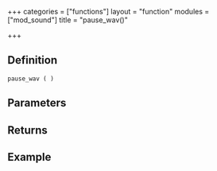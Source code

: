 +++
categories = ["functions"]
layout = "function"
modules = ["mod_sound"]
title = "pause_wav()"

+++

## Definition

    pause_wav ( )

## Parameters

## Returns

## Example
